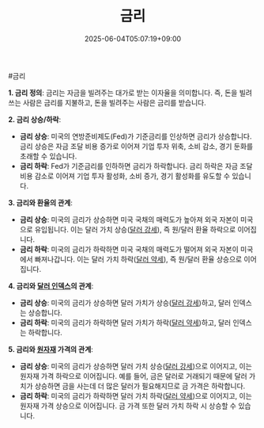 ﻿---
title: "금리"
date: 2025-06-04T05:07:19+09:00
lastmod: 2025-06-04T05:07:19+09:00
type: docs
sidebar:
  open: true
weight: 2
---
<div style="display:none">
  <meta property="article:published_time" content="2025-06-03T20:07:19Z" />
  <meta property="article:modified_time" content="2025-06-03T20:07:19Z" />
</div>
#금리 

**1. 금리 정의**: 금리는 자금을 빌려주는 대가로 받는 이자율을 의미합니다. 즉, 돈을 빌려 쓰는 사람은 금리를 지불하고, 돈을 빌려주는 사람은 금리를 받습니다.

**2. 금리 상승/하락**:

- **금리 상승**: 미국의 연방준비제도(Fed)가 기준금리를 인상하면 금리가 상승합니다. 금리 상승은 자금 조달 비용 증가로 이어져 기업 투자 위축, 소비 감소, 경기 둔화를 초래할 수 있습니다.
- **금리 하락**: Fed가 기준금리를 인하하면 금리가 하락합니다. 금리 하락은 자금 조달 비용 감소로 이어져 기업 투자 활성화, 소비 증가, 경기 활성화를 유도할 수 있습니다.

**3. 금리와 환율의 관계**:

- **금리 상승**: 미국의 금리가 상승하면 미국 국채의 매력도가 높아져 외국 자본이 미국으로 유입됩니다. 이는 달러 가치 상승([달러 강세](/industry-study/달러-강세/)), 즉 원/달러 환율 하락으로 이어집니다.
- **금리 하락**: 미국의 금리가 하락하면 미국 국채의 매력도가 떨어져 외국 자본이 미국에서 빠져나갑니다. 이는 달러 가치 하락([달러 약세](/industry-study/달러-약세/)), 즉 원/달러 환율 상승으로 이어집니다.

**4. 금리와 [달러 인덱스](/industry-study/달러-인덱스/)의 관계**:

- **금리 상승**: 미국의 금리가 상승하면 달러 가치가 상승([달러 강세](/industry-study/달러-강세/))하고, 달러 인덱스는 상승합니다.
- **금리 하락**: 미국의 금리가 하락하면 달러 가치가 하락([달러 약세](/industry-study/달러-약세/))하고, 달러 인덱스는 하락합니다.

**5. 금리와 [원자재](/industry-study/원자재/) 가격의 관계**:

- **금리 상승**: 미국의 금리가 상승하면 달러 가치 상승([달러 강세](/industry-study/달러-강세/))으로 이어지고, 이는 원자재 가격 하락으로 이어집니다. 예를 들어, 금은 달러로 거래되기 때문에 달러 가치가 상승하면 금을 사는데 더 많은 달러가 필요해지므로 금 가격은 하락합니다.
- **금리 하락**: 미국의 금리가 하락하면 달러 가치 하락([달러 약세](/industry-study/달러-약세/))으로 이어지고, 이는 원자재 가격 상승으로 이어집니다. 금 가격 또한 달러 가치 하락 시 상승할 수 있습니다.
